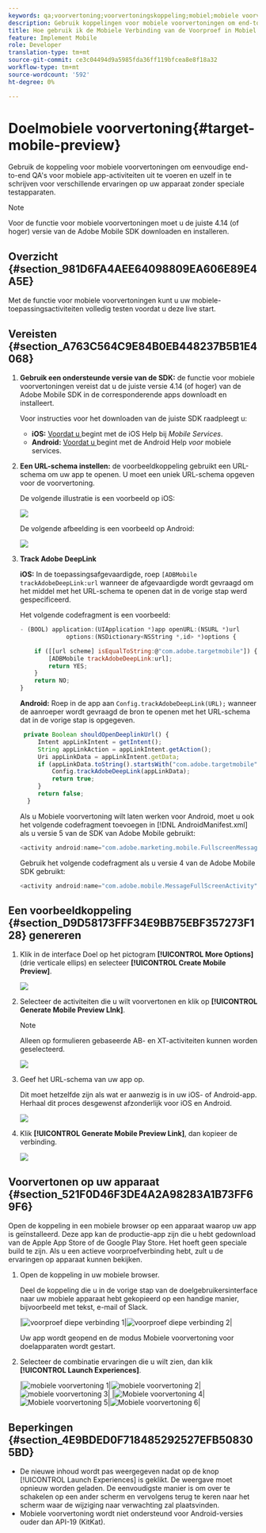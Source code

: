 ```yaml
---
keywords: qa;voorvertoning;voorvertoningskoppeling;mobiel;mobiele voorvertoning
description: Gebruik koppelingen voor mobiele voorvertoningen om end-to-end kwaliteitscontroles uit te voeren voor mobiele toepassingsactiviteiten. U kunt zich inschrijven voor verschillende ervaringen zonder speciale testapparaten.
title: Hoe gebruik ik de Mobiele Verbinding van de Voorproef in Mobiel Doel?
feature: Implement Mobile
role: Developer
translation-type: tm+mt
source-git-commit: ce3c04494d9a5985fda36ff119bfcea8e8f18a32
workflow-type: tm+mt
source-wordcount: '592'
ht-degree: 0%

---
```



# Doelmobiele voorvertoning{#target-mobile-preview}

Gebruik de koppeling voor mobiele voorvertoningen om eenvoudige end-to-end QA&#39;s voor mobiele app-activiteiten uit te voeren en uzelf in te schrijven voor verschillende ervaringen op uw apparaat zonder speciale testapparaten.

>[!NOTE]
>
>Voor de functie voor mobiele voorvertoningen moet u de juiste 4.14 (of hoger) versie van de Adobe Mobile SDK downloaden en installeren.

## Overzicht {#section_981D6FA4AEE64098809EA606E89E4A5E}

Met de functie voor mobiele voorvertoningen kunt u uw mobiele-toepassingsactiviteiten volledig testen voordat u deze live start.

## Vereisten {#section_A763C564C9E84B0EB448237B5B1E4068}

1. **Gebruik een ondersteunde versie van de SDK:** de functie voor mobiele voorvertoningen vereist dat u de juiste versie 4.14 (of hoger) van de Adobe Mobile SDK in de corresponderende apps downloadt en installeert.

   Voor instructies voor het downloaden van de juiste SDK raadpleegt u:

   * **iOS:** [Voordat u ](https://experienceleague.adobe.com/docs/mobile-services/ios/getting-started-ios/requirements.html) begint met de iOS Help bij  *Mobile Services*.
   * **Android:** [Voordat u ](https://experienceleague.adobe.com/docs/mobile-services/android/getting-started-android/requirements.html) begint met de Android Help *voor* mobiele services.

1. **Een URL-schema instellen:** de voorbeeldkoppeling gebruikt een URL-schema om uw app te openen. U moet een uniek URL-schema opgeven voor de voorvertoning.

   De volgende illustratie is een voorbeeld op iOS:

   ![](assets/mobile-preview-url-scheme-ios.png)

   De volgende afbeelding is een voorbeeld op Android:

   ![](assets/Android_Deeplink.png)

1. **Track Adobe DeepLink**

   **iOS:** In de toepassingsafgevaardigde, roep  `[ADBMobile trackAdobeDeepLink:url` wanneer de afgevaardigde wordt gevraagd om het middel met het URL-schema te openen dat in de vorige stap werd gespecificeerd.

   Het volgende codefragment is een voorbeeld:

   ```javascript
   - (BOOL) application:(UIApplication *)app openURL:(NSURL *)url 
                options:(NSDictionary<NSString *,id> *)options { 
   
       if ([[url scheme] isEqualToString:@"com.adobe.targetmobile"]) { 
           [ADBMobile trackAdobeDeepLink:url]; 
           return YES; 
       } 
       return NO; 
   } 
   ```

   **Android:** Roep in de app aan  `Config.trackAdobeDeepLink(URL);` wanneer de aanroeper wordt gevraagd de bron te openen met het URL-schema dat in de vorige stap is opgegeven.

   ```javascript
    private Boolean shouldOpenDeeplinkUrl() { 
        Intent appLinkIntent = getIntent(); 
        String appLinkAction = appLinkIntent.getAction(); 
        Uri appLinkData = appLinkIntent.getData; 
        if (appLinkData.toString().startsWith("com.adobe.targetmobile")) { 
            Config.trackAdobeDeepLink(appLinkData); 
            return true; 
        } 
        return false; 
     }
   ```

   Als u Mobiele voorvertoning wilt laten werken voor Android, moet u ook het volgende codefragment toevoegen in [!DNL AndroidManifest.xml] als u versie 5 van de SDK van Adobe Mobile gebruikt:

   ```javascript
   <activity android:name="com.adobe.marketing.mobile.FullscreenMessageActivity" />
   ```

   Gebruik het volgende codefragment als u versie 4 van de Adobe Mobile SDK gebruikt:

   ```javascript
   <activity android:name="com.adobe.mobile.MessageFullScreenActivity" />
   ```

## Een voorbeeldkoppeling {#section_D9D58173FFF34E9BB75EBF357273F128} genereren

1. Klik in de interface Doel op het pictogram **[!UICONTROL More Options]** (drie verticale ellips) en selecteer **[!UICONTROL Create Mobile Preview]**.

   ![](assets/mobile-preview-create.png)

1. Selecteer de activiteiten die u wilt voorvertonen en klik op **[!UICONTROL Generate Mobile Preview LInk]**.

   >[!NOTE]
   >
   >Alleen op formulieren gebaseerde AB- en XT-activiteiten kunnen worden geselecteerd.

   ![](assets/mobile-preview-select-activities.png)

1. Geef het URL-schema van uw app op.

   Dit moet hetzelfde zijn als wat er aanwezig is in uw iOS- of Android-app. Herhaal dit proces desgewenst afzonderlijk voor iOS en Android.

   ![](assets/mobile-preview-enter-url-scheme.png)

1. Klik **[!UICONTROL Generate Mobile Preview Link]**, dan kopieer de verbinding.

   ![](assets/mobile-preview-generate-and-copy.png)

## Voorvertonen op uw apparaat {#section_521F0D46F3DE4A2A98283A1B73FF69F6}

Open de koppeling in een mobiele browser op een apparaat waarop uw app is geïnstalleerd. Deze app kan de productie-app zijn die u hebt gedownload van de Apple App Store of de Google Play Store. Het hoeft geen speciale build te zijn. Als u een actieve voorproefverbinding hebt, zult u de ervaringen op apparaat kunnen bekijken.

1. Open de koppeling in uw mobiele browser.

   Deel de koppeling die u in de vorige stap van de doelgebruikersinterface naar uw mobiele apparaat hebt gekopieerd op een handige manier, bijvoorbeeld met tekst, e-mail of Slack.

   |![voorproef diepe verbinding 1](/help/c-target-mobile-app/assets/mobile-preview-open-deeplink.png)|![voorproef diepe verbinding 2](/help/c-target-mobile-app/assets/mobile-preview-open-app.png)|

   Uw app wordt geopend en de modus Mobiele voorvertoning voor doelapparaten wordt gestart.

1. Selecteer de combinatie ervaringen die u wilt zien, dan klik **[!UICONTROL Launch Experiences]**.

   |![mobiele voorvertoning 1](/help/c-target-mobile-app/assets/mobile-preview-experience-selection-1.png)|![mobiele voorvertoning 2](/help/c-target-mobile-app/assets/mobile-preview-experience-result-1-france.png)|![mobiele voorvertoning 3](/help/c-target-mobile-app/assets/mobile-preview-experience-result-1-shipfree.png)|
|![Mobiele voorvertoning 4](/help/c-target-mobile-app/assets/mobile-preview-experience-selection-2.png)|![Mobiele voorvertoning 5](/help/c-target-mobile-app/assets/mobile-preview-experience-result-2-aus.png)|![Mobiele voorvertoning 6](/help/c-target-mobile-app/assets/mobile-preview-experience-result-2-10off.png)|

## Beperkingen {#section_4E9BDED0F718485292527EFB508305BD}

* De nieuwe inhoud wordt pas weergegeven nadat op de knop [!UICONTROL Launch Experiences] is geklikt. De weergave moet opnieuw worden geladen. De eenvoudigste manier is om over te schakelen op een ander scherm en vervolgens terug te keren naar het scherm waar de wijziging naar verwachting zal plaatsvinden.
* Mobiele voorvertoning wordt niet ondersteund voor Android-versies ouder dan API-19 (KitKat).